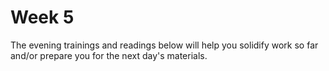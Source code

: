 # Week 5

The evening trainings and readings below will help you solidify work so far and/or prepare you for the next day's materials.

<!--


### Monday

link to submit on [tonight's pulse check](https://docs.google.com/forms/d/e/1FAIpQLScicQdZtf2JLFw4O-u618YhNeaJ7sJXVN36ybzO7pnaV359QA/viewform?usp=sf_link): none



1. Fill out the [Project 1 Peer Feedback form](https://docs.google.com/forms/d/e/1FAIpQLSe0136SeqJYqcGWSC9e8GHtI5tuSdBRzgdCih-l_VNerFA__g/viewform?usp=sf_link) to reflect on your team's work in this project. Your answers will be combined with outside observations of your group as part of project feedback (not shared directly with your partner). Please be honest and fair - this is a good way to help your partner improve!  This should take about 5-15 minutes.

2. Complete [Tunely-Angular sprint 1](https://github.com/sf-wdi-37/tunely-angular). This will probably be the bulk of the time you spend on Angular tonight. As you work, write down answers to the following questions:

 * How would you describe two-way data binding to someone who had never used angular?
 * What is a controller in Angular? A module?
 * Where do you think angular might be using DOM events behind the scenes?

3. To prepare for using the `$http` service tomorrow, read [the `$http` service documentation](https://docs.angularjs.org/api/ng/service/$http). Specifically, look at the **General Usage**, **Usage - Arguments**, and **Examples** sections.  How does Angular's `$http` service compare to jQuery's `$.ajax` method?  This should take about 30-45 minutes. 
 
-->
<!-- 4. OPTIONAL - If you would like practice creating an angular app from scratch, try building a site to track movies you want to watch, with an [Angular Movie Lab](https://github.com/SF-WDI-LABS/angular-movie-lab).  -->

<!--
### Tuesday

link to submit on [tonight's pulse check](https://docs.google.com/forms/d/e/1FAIpQLScicQdZtf2JLFw4O-u618YhNeaJ7sJXVN36ybzO7pnaV359QA/viewform?usp=sf_link): none


### Wednesday

link to submit on [tonight's pulse check](https://docs.google.com/forms/d/e/1FAIpQLScicQdZtf2JLFw4O-u618YhNeaJ7sJXVN36ybzO7pnaV359QA/viewform?usp=sf_link): none


### Thursday

link to submit on [tonight's pulse check](https://docs.google.com/forms/d/e/1FAIpQLScicQdZtf2JLFw4O-u618YhNeaJ7sJXVN36ybzO7pnaV359QA/viewform?usp=sf_link): none


### Weekend

link to submit on [tonight's pulse check](https://docs.google.com/forms/d/e/1FAIpQLScicQdZtf2JLFw4O-u618YhNeaJ7sJXVN36ybzO7pnaV359QA/viewform?usp=sf_link): none


-->
